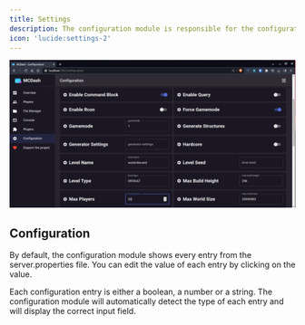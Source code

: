 ```yaml
---
title: Settings
description: The configuration module is responsible for the configuration of the server. It allows you to edit the server.properties file quickly.
icon: 'lucide:settings-2'
---
```


![Configuration](/img/screenshots/configuration.png)

## Configuration

By default, the configuration module shows every entry from the server.properties file. You can edit the value of each entry by clicking on the value.

Each configuration entry is either a boolean, a number or a string. The configuration module will automatically detect the type of each entry and will display the correct input field.